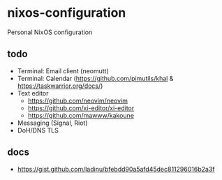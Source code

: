 # nixos-configuration

Personal NixOS configuration

## todo
- Terminal: Email client (neomutt)
- Terminal: Calendar (https://github.com/pimutils/khal & https://taskwarrior.org/docs/)
- Text editor
  - https://github.com/neovim/neovim
  - https://github.com/xi-editor/xi-editor
  - https://github.com/mawww/kakoune
- Messaging (Signal, Riot)
- DoH/DNS TLS

## docs
- https://gist.github.com/ladinu/bfebdd90a5afd45dec811296016b2a3f
